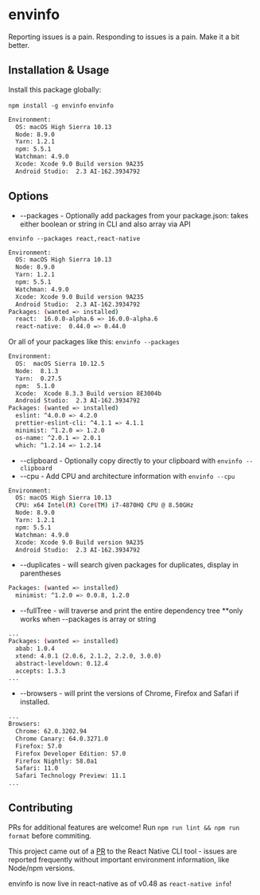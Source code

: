 # envinfo

Reporting issues is a pain. Responding to issues is a pain. Make it a bit better.

## Installation & Usage
Install this package globally:

`npm install -g envinfo` 
`envinfo`

```bash
Environment:
  OS: macOS High Sierra 10.13
  Node: 8.9.0
  Yarn: 1.2.1
  npm: 5.5.1
  Watchman: 4.9.0
  Xcode: Xcode 9.0 Build version 9A235
  Android Studio:  2.3 AI-162.3934792
```

## Options
- --packages - Optionally add packages from your package.json: takes either boolean or string in CLI and also array via API

`envinfo --packages react,react-native`

```bash
Environment:
  OS: macOS High Sierra 10.13
  Node: 8.9.0
  Yarn: 1.2.1
  npm: 5.5.1
  Watchman: 4.9.0
  Xcode: Xcode 9.0 Build version 9A235
  Android Studio:  2.3 AI-162.3934792
Packages: (wanted => installed)
  react:  16.0.0-alpha.6 => 16.0.0-alpha.6
  react-native:  0.44.0 => 0.44.0
```

Or all of your packages like this:
`envinfo --packages`

```bash
Environment:
  OS:  macOS Sierra 10.12.5
  Node:  8.1.3
  Yarn:  0.27.5
  npm:  5.1.0
  Xcode:  Xcode 8.3.3 Build version 8E3004b
  Android Studio:  2.3 AI-162.3934792
Packages: (wanted => installed)
  eslint: ^4.0.0 => 4.2.0
  prettier-eslint-cli: ^4.1.1 => 4.1.1
  minimist: ^1.2.0 => 1.2.0
  os-name: ^2.0.1 => 2.0.1
  which: ^1.2.14 => 1.2.14
```

- --clipboard - Optionally copy directly to your clipboard with `envinfo --clipboard`
- --cpu - Add CPU and architecture information with `envinfo --cpu`

```bash
Environment:
  OS: macOS High Sierra 10.13
  CPU: x64 Intel(R) Core(TM) i7-4870HQ CPU @ 8.50GHz
  Node: 8.9.0
  Yarn: 1.2.1
  npm: 5.5.1
  Watchman: 4.9.0
  Xcode: Xcode 9.0 Build version 9A235
  Android Studio:  2.3 AI-162.3934792
```

- --duplicates - will search given packages for duplicates, display in parentheses

```bash
Packages: (wanted => installed)
  minimist: ^1.2.0 => 0.0.8, 1.2.0
```

- --fullTree - will traverse and print the entire dependency tree **only works when --packages is array or string

```bash
...
Packages: (wanted => installed)
  abab: 1.0.4
  xtend: 4.0.1 (2.0.6, 2.1.2, 2.2.0, 3.0.0)
  abstract-leveldown: 0.12.4
  accepts: 1.3.3
...
```

- --browsers - will print the versions of Chrome, Firefox and Safari if installed. 

```bash
...
Browsers:
  Chrome: 62.0.3202.94
  Chrome Canary: 64.0.3271.0
  Firefox: 57.0
  Firefox Developer Edition: 57.0
  Firefox Nightly: 58.0a1
  Safari: 11.0
  Safari Technology Preview: 11.1
...
```

## Contributing
PRs for additional features are welcome! Run `npm run lint && npm run format` before commiting.

This project came out of a [PR](https://github.com/facebook/react-native/pull/14428) to the React Native CLI tool - issues are reported frequently without important environment information, like Node/npm versions.

envinfo is now live in react-native as of v0.48 as `react-native info`!
